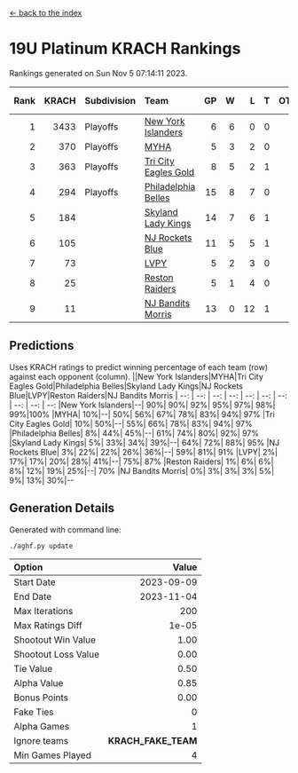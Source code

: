 [<- back to the index](readme.md)
# 19U Platinum KRACH Rankings
Rankings generated on Sun Nov  5 07:14:11 2023.

Rank|KRACH|Subdivision|Team|GP|W|L|T|OTW|OTL|SoS|Exp Wins|Win Diff
---:|---:|:---|:---|---:|---:|---:|---:|---:|---:|---:|---:|---:
1|3433|Playoffs|[New York Islanders](https://gamesheetstats.com/seasons/3663/teams/140861/schedule)|6|6|0|0|0|0|77|6.8|-0.0
2|370|Playoffs|[MYHA](https://gamesheetstats.com/seasons/3663/teams/140863/schedule)|5|3|2|0|0|0|230|3.9|0.0
3|363|Playoffs|[Tri City Eagles Gold](https://gamesheetstats.com/seasons/3663/teams/140869/schedule)|8|5|2|1|0|0|174|6.4|0.0
4|294|Playoffs|[Philadelphia Belles](https://gamesheetstats.com/seasons/3663/teams/140864/schedule)|15|8|7|0|0|0|668|8.9|0.0
5|184||[Skyland Lady Kings](https://gamesheetstats.com/seasons/3663/teams/140865/schedule)|14|7|6|1|0|0|459|8.4|0.0
6|105||[NJ Rockets Blue](https://gamesheetstats.com/seasons/3663/teams/140867/schedule)|11|5|5|1|0|0|927|6.4|0.0
7|73||[LVPY](https://gamesheetstats.com/seasons/3663/teams/140860/schedule)|5|2|3|0|0|0|133|2.9|0.0
8|25||[Reston Raiders](https://gamesheetstats.com/seasons/3663/teams/140868/schedule)|5|1|4|0|0|0|119|1.9|0.0
9|11||[NJ Bandits Morris](https://gamesheetstats.com/seasons/3663/teams/140866/schedule)|13|0|12|1|0|0|620|1.4|0.0

## Predictions
Uses KRACH ratings to predict winning percentage of each team (row) against each opponent (column).
||New York Islanders|MYHA|Tri City Eagles Gold|Philadelphia Belles|Skyland Lady Kings|NJ Rockets Blue|LVPY|Reston Raiders|NJ Bandits Morris
| --: | --: | --: | --: | --: | --: | --: | --: | --: | --: 
|New York Islanders|--| 90%| 90%| 92%| 95%| 97%| 98%| 99%|100%
|MYHA| 10%|--| 50%| 56%| 67%| 78%| 83%| 94%| 97%
|Tri City Eagles Gold| 10%| 50%|--| 55%| 66%| 78%| 83%| 94%| 97%
|Philadelphia Belles|  8%| 44%| 45%|--| 61%| 74%| 80%| 92%| 97%
|Skyland Lady Kings|  5%| 33%| 34%| 39%|--| 64%| 72%| 88%| 95%
|NJ Rockets Blue|  3%| 22%| 22%| 26%| 36%|--| 59%| 81%| 91%
|LVPY|  2%| 17%| 17%| 20%| 28%| 41%|--| 75%| 87%
|Reston Raiders|  1%|  6%|  6%|  8%| 12%| 19%| 25%|--| 70%
|NJ Bandits Morris|  0%|  3%|  3%|  3%|  5%|  9%| 13%| 30%|--

## Generation Details

Generated with command line:
```
./aghf.py update
```

| Option | Value |
| :----- | ----: |
| Start Date | 2023-09-09 |
| End Date | 2023-11-04 |
| Max Iterations | 200 |
| Max Ratings Diff | 1e-05 |
| Shootout Win Value | 1.00 |
| Shootout Loss Value | 0.00 |
| Tie Value | 0.50 |
| Alpha Value | 0.85 |
| Bonus Points | 0.00 |
| Fake Ties | 0 |
| Alpha Games | 1 |
| Ignore teams | __KRACH_FAKE_TEAM__ |
| Min Games Played | 4 |

